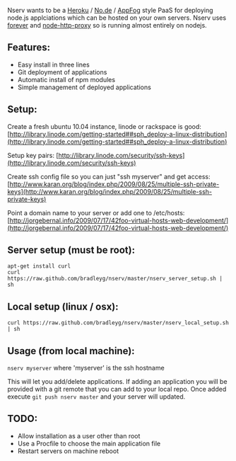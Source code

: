 Nserv wants to be a [Heroku](http://www.heroku.com/) / [No.de](https://no.de/) / [AppFog](http://appfog.com/) style PaaS for deploying node.js applciations which can be hosted on your own servers. Nserv uses [forever](https://github.com/indexzero/forever) and [node-http-proxy](https://github.com/nodejitsu/node-http-proxy) so is running almost entirely on nodejs.

## Features:
* Easy install in three lines
* Git deployment of applications
* Automatic install of npm modules
* Simple management of deployed applications

## Setup:
Create a fresh ubuntu 10.04 instance, linode or rackspace is good:
[http://library.linode.com/getting-started##sph_deploy-a-linux-distribution](http://library.linode.com/getting-started##sph_deploy-a-linux-distribution)

Setup key pairs:
[http://library.linode.com/security/ssh-keys](http://library.linode.com/security/ssh-keys)

Create ssh config file so you can just "ssh myserver" and get access:
[http://www.karan.org/blog/index.php/2009/08/25/multiple-ssh-private-keys](http://www.karan.org/blog/index.php/2009/08/25/multiple-ssh-private-keys)

Point a domain name to your server or add one to /etc/hosts:
[http://jorgebernal.info/2009/07/17/42foo-virtual-hosts-web-development/](http://jorgebernal.info/2009/07/17/42foo-virtual-hosts-web-development/)

## Server setup (must be root):
`apt-get install curl`  
`curl https://raw.github.com/bradleyg/nserv/master/nserv_server_setup.sh | sh`

## Local setup (linux / osx):
`curl https://raw.github.com/bradleyg/nserv/master/nserv_local_setup.sh | sh`

## Usage (from local machine):

`nserv myserver` where 'myserver' is the ssh hostname
  
This will let you add/delete applications. If adding an application you will be provided with a git remote that you can add to your local repo. Once added execute `git push nserv master` and your server will updated.

## TODO:
* Allow installation as a user other than root
* Use a Procfile to choose the main application file
* Restart servers on machine reboot
